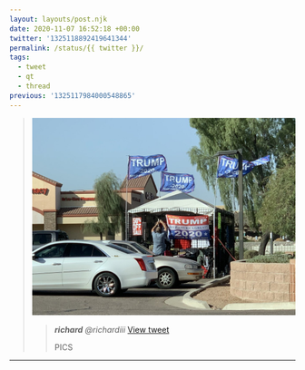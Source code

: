 ```yaml
---
layout: layouts/post.njk
date: 2020-11-07 16:52:18 +00:00
twitter: '1325118892419641344'
permalink: /status/{{ twitter }}/
tags: 
  - tweet
  - qt
  - thread
previous: '1325117984000548865'
---
```


> ![Man setting up Trump merch tent with sad 50% off sale sign.](/img/1325118892419641344-EmPEmuTU4AAd7aA.jpg)
> 
> > <cite>**richard** @richardiii</cite> [View tweet](https://twitter.com/richardiii/status/1325118364570722305)
> > 
> > PICS

---
